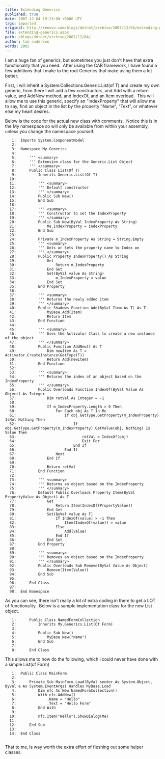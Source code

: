 ```yaml
---
title: Extending Generics
published: true
date: 2007-12-04 19:23:00 +0000 UTC
tags: imported 
original: http://renevo.com/blogs/dotnet/archive/2007/12/04/extending-generics.aspx
file: extending-generics.aspx
path: /blogs/dotnet/archive/2007/12/04/
author: tom anderson
words: 2905
---
```

I am a huge fan of generics, but sometimes you just don't have that extra functionality that you need.  After using the CAB framework, I have found a few additions that I make to the root Generics that make using them a lot better.

First, I will inherit a System.Collections.Generic.List(of T) and create my own generic, from there I will add a few constructors, and Add with a return value, and AddNew method, and IndexOf, and an Item overload.  This will allow me to use this generic, specify an "IndexProperty" that will allow me to say, find an object in the list by the property "Name", "Text", or whatever else my heart desires.

Below is the code for the actual new class with comments.  Notice this is in the My namespace so will only be available from within your assembly, unless you change the namespace yourself.

       1:  Imports System.ComponentModel    
       2:       
       3:  Namespace My.Generics    
       4:       
       5:      ''' <summary>    
       6:      ''' Extension class for the Generic.List Object    
       7:      ''' </summary>    
       8:      Public Class List(Of T)    
       9:          Inherits Generic.List(Of T)    
      10:       
      11:          ''' <summary>    
      12:          ''' Default constructor    
      13:          ''' </summary>    
      14:          Public Sub New()    
      15:          End Sub    
      16:       
      17:          ''' <summary>    
      18:          ''' Constructor to set the IndexProperty    
      19:          ''' </summary>    
      20:          Public Sub New(ByVal IndexProperty As String)    
      21:              Me.IndexProperty = IndexProperty    
      22:          End Sub    
      23:       
      24:          Private m_IndexProperty As String = String.Empty    
      25:          ''' <summary>    
      26:          ''' Gets or Sets the property name to Index on    
      27:          ''' </summary>    
      28:          Public Property IndexProperty() As String    
      29:              Get    
      30:                  Return m_IndexProperty    
      31:              End Get    
      32:              Set(ByVal value As String)    
      33:                  m_IndexProperty = value    
      34:              End Set    
      35:          End Property    
      36:       
      37:          ''' <summary>    
      38:          ''' Returns the newly added item    
      39:          ''' </summary>    
      40:          Public Shadows Function Add(ByVal Item As T) As T    
      41:              MyBase.Add(Item)    
      42:              Return Item    
      43:          End Function    
      44:       
      45:          ''' <summary>    
      46:          ''' Uses the Activator Class to create a new instance of the object    
      47:          ''' </summary>    
      48:          Public Function AddNew() As T    
      49:              Dim newItem As T = Activator.CreateInstance(GetType(T))    
      50:              Return Add(newItem)    
      51:          End Function    
      52:       
      53:          ''' <summary>    
      54:          ''' Returns the index of an object based on the IndexProperty    
      55:          ''' </summary>    
      56:          Public Overloads Function IndexOf(ByVal Value As Object) As Integer    
      57:              Dim retVal As Integer = -1    
      58:       
      59:              If m_IndexProperty.Length > 0 Then    
      60:                  For Each obj As T In Me    
      61:                      If obj.GetType.GetProperty(m_IndexProperty) IsNot Nothing Then    
      62:                          If obj.GetType.GetProperty(m_IndexProperty).GetValue(obj, Nothing) Is Value Then    
      63:                              retVal = IndexOf(obj)    
      64:                              Exit For    
      65:                          End If    
      66:                      End If    
      67:                  Next    
      68:              End If    
      69:       
      70:              Return retVal    
      71:          End Function    
      72:       
      73:          ''' <summary>    
      74:          ''' Returns an object based on the IndexProperty    
      75:          ''' </summary>    
      76:          Default Public Overloads Property Item(ByVal PropertyValue As Object) As T    
      77:              Get    
      78:                  Return Item(IndexOf(PropertyValue))    
      79:              End Get    
      80:              Set(ByVal value As T)    
      81:                  If IndexOf(value) > -1 Then    
      82:                      Item(IndexOf(value)) = value    
      83:                  Else    
      84:                      Add(value)    
      85:                  End If    
      86:              End Set    
      87:          End Property    
      88:       
      89:          ''' <summary>    
      90:          ''' Removes an object based on the IndexProperty    
      91:          ''' </summary>    
      92:          Public Overloads Sub Remove(ByVal Value As Object)    
      93:              Remove(Item(Value))    
      94:          End Sub    
      95:       
      96:      End Class    
      97:       
      98:  End Namespace

As you can see, there isn't really a lot of extra coding in there to get a LOT of functionality.  Below is a sample implementation class for the new List object.

       1:      Public Class NamedFormCollection    
       2:          Inherits My.Generics.List(Of Form)    
       3:       
       4:          Public Sub New()    
       5:              MyBase.New("Name")    
       6:          End Sub    
       7:       
       8:      End Class

This allows me to now do the following, which i could never have done with a simple List(of Form)

       1:  Public Class MainForm    
       2:       
       3:      Private Sub MainForm_Load(ByVal sender As System.Object, ByVal e As System.EventArgs) Handles MyBase.Load    
       4:          Dim nfc As New NamedFormCollection()    
       5:          With nfc.AddNew()    
       6:              .Name = "Hello"    
       7:              .Text = "Hello Form"    
       8:          End With    
       9:       
      10:          nfc.Item("Hello").ShowDialog(Me)    
      11:       
      12:      End Sub    
      13:       
      14:  End Class     
     

That to me, is way worth the extra effort of fleshing out some helper classes.





